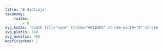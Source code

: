 ```yaml
---
title: 'B didžioji'
taxonomy:
    raides:
        - b
svg_kodas: '<path fill="none" stroke="#010202" stroke-width="8" stroke-linecap="round" stroke-linejoin="round" stroke-miterlimit="10" d="M201.3,55c0,0-102.6,200.5-112.6,216.4c-11,17.6-28.1,39.5-35.7,34.1c-7.6-5.4-3.4-26.5,10.6-46.6c17.3-24.9,153-177.3,156.6-181.7c16.7-19.7,52.4-39.2,44-2.6c-8.7,37.5-51.2,105.8-108.8,105.8c28.8,0.4,48.1-1.3,45.5,23.8s-38.3,84.8-52.3,95.1c-20.8,15.2-27.3,1.9-15.6-14.3c21.8-30.2,100.1-61,100.1-61"/>'
svg_plotis: 340
svg_aukstis: 400
koeficientas: 1
---
```


